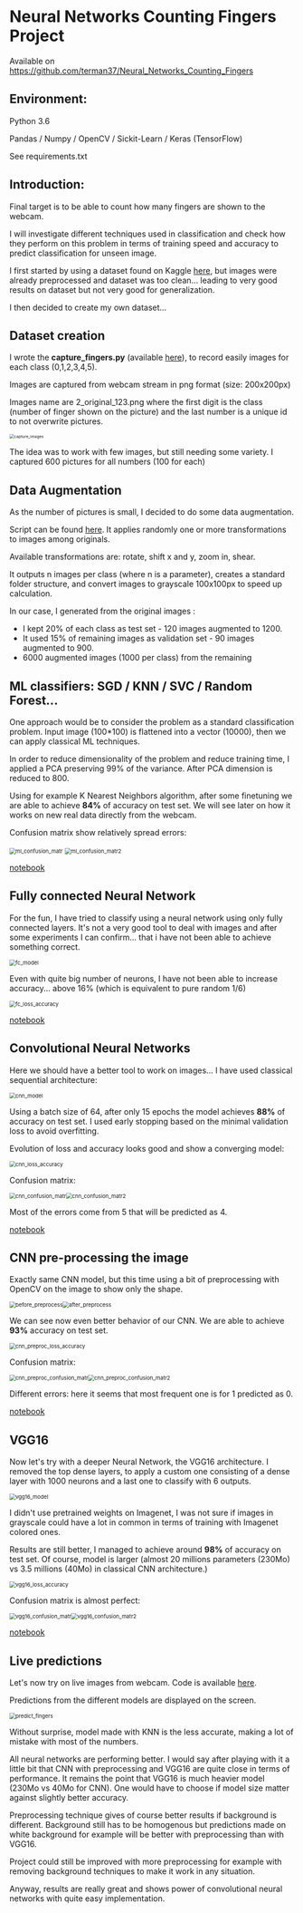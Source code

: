 # Neural Networks Counting Fingers Project

Available on https://github.com/terman37/Neural_Networks_Counting_Fingers

## Environment:

Python 3.6

Pandas / Numpy / OpenCV / Sickit-Learn / Keras (TensorFlow) 

See requirements.txt

## Introduction:

Final target is to be able to count how many fingers are shown to the webcam. 

I will investigate different techniques used in classification and check how they perform on this problem in terms of training speed and accuracy to predict classification for unseen image.

I first started by using a dataset found on Kaggle [here](https://www.kaggle.com/koryakinp/fingers), but images were already preprocessed and dataset was too clean... leading to very good results on dataset but not very good for generalization.

I then decided to create my own dataset...

## Dataset creation

I wrote the **capture_fingers.py** (available [here](create_dataset/capture_fingers.py)), to record easily images for each class (0,1,2,3,4,5).

Images are captured from webcam stream in png format (size: 200x200px)

Images name are 2_original_123.png where the first digit is the class (number of finger shown on the picture) and the last number is a unique id to not overwrite pictures.

<img src="pictures/capture_images.png" alt="capture_images" style="zoom:50%;" />

The idea was to work with few images, but still needing some variety. I captured 600 pictures for all numbers  (100 for each)

## Data Augmentation

As the number of pictures is small, I decided to do some data augmentation.

Script can be found [here](create_dataset/augment_dataset.py). It applies randomly one or more transformations to images among originals.

Available transformations are: rotate, shift x and y, zoom in, shear.

It outputs n images per class (where n is a parameter), creates a standard folder structure, and convert images to grayscale 100x100px to speed up calculation.

In our case, I generated from the original images :

- I kept 20% of each class as test set - 120 images augmented to 1200.
- It used 15% of remaining images as validation set - 90 images augmented to 900.
- 6000 augmented images (1000 per class) from the remaining 

## ML classifiers: SGD / KNN / SVC / Random Forest...

One approach would be to consider the problem as a standard classification problem. Input image (100*100) is flattened into a vector (10000), then we can apply classical ML techniques.

In order to reduce dimensionality of the problem and reduce training time, I applied a PCA preserving 99% of the variance. After PCA dimension is reduced to 800. 

Using for example K Nearest Neighbors algorithm, after some finetuning we are able to achieve **84%** of accuracy on test set. We will see later on how it works on new real data directly from the webcam.

Confusion matrix show relatively spread errors:

<img src="pictures/ml_confusion_matr.png" alt="ml_confusion_matr" style="zoom:67%;" /> <img src="pictures/ml_confusion_matr2.png" alt="ml_confusion_matr2" style="zoom:67%;" /> 

[notebook](training/ml_classifier_training.ipynb)

## Fully connected Neural Network

For the fun, I have tried to classify using a neural network using only fully connected layers. It's not a very good tool to deal with images and after some experiments I can confirm... that i have not been able to achieve something correct.

<img src="pictures/fc_model.png" alt="fc_model" style="zoom: 67%;" />

Even with quite big number of neurons, I have not been able to increase accuracy... above 16% (which is equivalent to pure random 1/6)

<img src="pictures/fc_loss_accuracy.png" alt="fc_loss_accuracy" style="zoom: 67%;" />

[notebook](training/fc_training.ipynb)

## Convolutional Neural Networks

Here we should have a better tool to work on images... I have used classical sequential architecture:

<img src="pictures/cnn_model.png" alt="cnn_model" style="zoom: 67%;" />

Using a batch size of 64, after only 15 epochs the model achieves **88%** of accuracy on test set. I used early stopping based on the minimal validation loss to avoid overfitting.

Evolution of loss and accuracy looks good and show a converging model:

<img src="pictures/cnn_loss_accuracy.png" alt="cnn_loss_accuracy" style="zoom:67%;" />

Confusion matrix:

<img src="pictures/cnn_confusion_matr.png" alt="cnn_confusion_matr" style="zoom:67%;" /><img src="pictures/cnn_confusion_matr2.png" alt="cnn_confusion_matr2" style="zoom:67%;" />

Most of the errors come from 5 that will be predicted as 4.

[notebook](training/cnn_training.ipynb)

## CNN pre-processing the image

Exactly same CNN model, but this time using a bit of preprocessing with OpenCV on the image to show only the shape.

<img src="pictures/before_preprocess.png" alt="before_preprocess" style="zoom: 67%;" /><img src="pictures/after_preprocess.png" alt="after_preprocess" style="zoom:67%;" />

We can see now even better behavior of our CNN. We are able to achieve **93%** accuracy on test set.

<img src="pictures/cnn_preproc_loss_accuracy.png" alt="cnn_preproc_loss_accuracy" style="zoom:67%;" />

Confusion matrix:

<img src="pictures/cnn_preproc_confusion_matr.png" alt="cnn_preproc_confusion_matr" style="zoom:67%;" /><img src="pictures/cnn_preproc_confusion_matr2.png" alt="cnn_preproc_confusion_matr2" style="zoom:67%;" />

Different errors: here it seems that most frequent one is for 1 predicted as 0.

[notebook](training/cnn_training-with-preprocess.ipynb)

## VGG16

Now let's try with a deeper Neural Network, the VGG16 architecture. I removed the top dense layers, to apply a custom one consisting of a dense layer with 1000 neurons and a last one to classify with 6 outputs.

<img src="pictures/vgg16_model.png" alt="vgg16_model" style="zoom: 67%;" />

I didn't use pretrained weights on Imagenet, I was not sure if images in grayscale could have a lot in common in terms of training with Imagenet colored ones.

Results are still better, I managed to achieve around **98%** of accuracy on test set. Of course, model is larger (almost 20 millions parameters (230Mo) vs 3.5 millions (40Mo) in classical CNN architecture.)

<img src="pictures/vgg16_loss_accuracy.png" alt="vgg16_loss_accuracy" style="zoom:67%;" />

Confusion matrix is almost perfect:

<img src="pictures/vgg16_confusion_matr.png" alt="vgg16_confusion_matr" style="zoom:67%;" /><img src="pictures/vgg16_confusion_matr2.png" alt="vgg16_confusion_matr2" style="zoom:67%;" />

[notebook](training/vgg16_training.ipynb)

## Live predictions

Let's now try on live images from webcam. Code is available [here](predicting/predict_fingers.py).

Predictions from the different models are displayed on the screen.

<img src="pictures/predict_fingers.gif" alt="predict_fingers" style="zoom:67%;" />

Without surprise, model made with KNN is the less accurate, making a lot of mistake with most of the numbers.

All neural networks are performing better. I would say after playing with it a little bit that CNN with preprocessing and VGG16 are quite close in terms of performance. It remains the point that VGG16 is much heavier model (230Mo vs 40Mo for CNN). One would have to choose if model size matter against slightly better accuracy.

Preprocessing technique gives of course better results if background is different. Background still has to be homogenous but predictions made on white background for example will be better with preprocessing than with VGG16. 

Project could still be improved with more preprocessing for example with removing background techniques to make it work in any situation.

Anyway, results are really great and shows power of convolutional neural networks with quite easy implementation.

